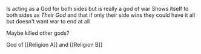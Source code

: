Is acting as a God for both sides but is really a god of war
Shows itself to both sides as *Their God* and that if only their side wins they could have it all but doesn't want war to end at all

Maybe killed other gods?

God of [[Religion A]] and [[Religion B]]